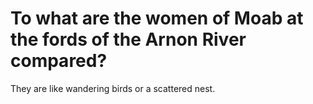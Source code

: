 # To what are the women of Moab at the fords of the Arnon River compared?

They are like wandering birds or a scattered nest.
